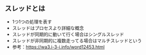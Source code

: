 ## スレッドとは
- 1つ1つの処理を表す
- スレッドはプロセスより詳細な概念
- スレッドが同期的に動いて行く場合はシングルスレッド
- スレッドが非同期的に複数走ってる場合はマルチスレッドという
- 参考：https://wa3.i-3-i.info/word12453.html
